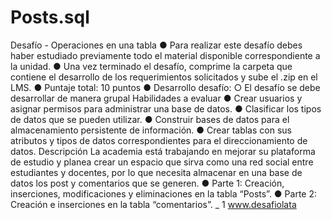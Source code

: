 # Posts.sql
Desafío - Operaciones en una tabla
● Para realizar este desafío debes haber estudiado previamente todo el material
disponible correspondiente a la unidad.
● Una vez terminado el desafío, comprime la carpeta que contiene el desarrollo de los
requerimientos solicitados y sube el .zip en el LMS.
● Puntaje total: 10 puntos
● Desarrollo desafío:
○ El desafío se debe desarrollar de manera grupal
Habilidades a evaluar
● Crear usuarios y asignar permisos para administrar una base de datos.
● Clasificar los tipos de datos que se pueden utilizar.
● Construir bases de datos para el almacenamiento persistente de información.
● Crear tablas con sus atributos y tipos de datos correspondientes para el
direccionamiento de datos.
Descripción
La academia está trabajando en mejorar su plataforma de estudio y planea crear un espacio
que sirva como una red social entre estudiantes y docentes, por lo que necesita almacenar
en una base de datos los post y comentarios que se generen.
● Parte 1: Creación, inserciones, modificaciones y eliminaciones en la tabla “Posts”.
● Parte 2: Creación e inserciones en la tabla “comentarios”.
_ 1
www.desafiolata
